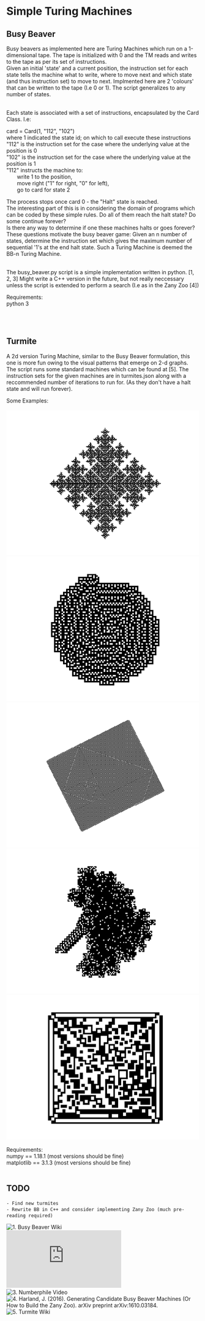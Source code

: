 # Simple Turing Machines

## Busy Beaver
Busy beavers as implemented here are Turing Machines which run on a 1-dimensional tape.
The tape is initialized with 0 and the TM reads and writes to the tape as per its set of instructions.
<br>
Given an initial 'state' and a current position, the instruction set for each state tells the machine 
what to write, where to move next and which state (and thus instruction set) to move to next.
Implmented here are 2 'colours' that can be written to the tape (I.e 0 or 1).
The script generalizes to any number of states.

<br>
Each state is associated with a set of instructions, encapsulated by the Card Class.
I.e:

card = Card(1, "112", "102")  
where 1 indicated the state id; on which to call execute these instructions  
"112" is the instruction set for the case where the underlying value at the position is 0  
"102" is the instruction set for the case where the underlying value at the position is 1  
"112" instructs the machine to:  
&nbsp;&nbsp;&nbsp;&nbsp;&nbsp;&nbsp;	write 1 to the position,   
&nbsp;&nbsp;&nbsp;&nbsp;&nbsp;&nbsp;	move right ("1" for right, "0" for left),  
&nbsp;&nbsp;&nbsp;&nbsp;&nbsp;&nbsp;	go to card for state 2  

The process stops once card 0 - the "Halt" state is reached.   
The interesting part of this is in considering the domain of programs which can be coded 
by these simple rules. Do all of them reach the halt state? Do some continue forever?  
Is there any way to determine if one these machines halts or goes forever?
<br>
These questions motivate the busy beaver game:
Given an n number of states, determine the instruction set which gives the maximum number of sequential '1's at the end halt state.
Such a Turing Machine is deemed the BB-n  Turing Machine.
<br><br>

The busy_beaver.py script is a simple implementation written in python. [1, 2, 3]
Might write a C++ version in the future, but not really neccessary unless the script
is extended to perform a search (I.e as in the Zany Zoo [4])

Requirements:  
python 3 

<br><br>

## Turmite
A 2d version Turing Machine, similar to the Busy Beaver formulation, this one is more fun owing to the visual patterns that emerge on 2-d graphs. 
The script runs some standard machines which can be found at [5].
The instruction sets for the given machines are in turmites.json along with a reccommended number of iterations to run for. (As they don't have a halt state and will run forever).

Some Examples:  
<br>
![snowflake](/examples/snowflake.png)
![spiral](/examples/spiral.png)
![fractal](/examples/fractal.png)
![highway](/examples/highway.png)
![barcode](/examples/barcode.png)


Requirements:  
numpy == 1.18.1 (most versions should be fine)  
matplotlib == 3.1.3 (most versions should be fine)  
<br>

## TODO
	- Find new turmites  
	- Rewrite BB in C++ and consider implementing Zany Zoo (much pre-reading required)  



![1. Busy Beaver Wiki](https://en.wikipedia.org/wiki/Busy_beaver)  
![2. Aaronson, S. The Busy Beaver Frontier.](https://www.scottaaronson.com/papers/bb.pdf)  
![3. Numberphile Video](https://www.youtube.com/watch?v=CE8UhcyJS0I)  
![4. Harland, J. (2016). Generating Candidate Busy Beaver Machines (Or How to Build the Zany Zoo). arXiv preprint arXiv:1610.03184.](https://arxiv.org/abs/1610.03184)  
![5. Turmite Wiki](https://en.wikipedia.org/wiki/Turmite)  


